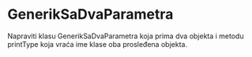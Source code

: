 # GenerikSaDvaParametra
Napraviti klasu GenerikSaDvaParametra koja prima dva objekta i metodu printType koja vraća ime klase oba prosleđena objekta.

